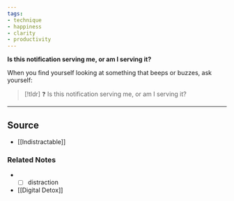 ```yaml
---
tags:
- technique
- happiness
- clarity
- productivity
---
```

**Is this notification serving me, or am I serving it?**

When you find yourself looking at something that beeps or buzzes, ask yourself:

> [!tldr] ❓ Is this notification serving me, or am I serving it?

---

## Source
- [[Indistractable]]

### Related Notes
- - [ ]  distraction
- [[Digital Detox]]